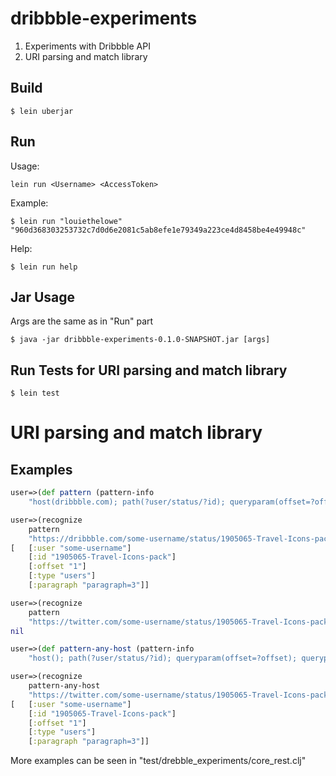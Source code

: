 # dribbble-experiments

1) Experiments with Dribbble API
2) URI parsing and match library

## Build

    $ lein uberjar

## Run

Usage:

    lein run <Username> <AccessToken>

Example:

    $ lein run "louiethelowe" "960d368303253732c7d0d6e2081c5ab8efe1e79349a223ce4d8458be4e49948c"

Help:

    $ lein run help

## Jar Usage

Args are the same as in "Run" part

    $ java -jar dribbble-experiments-0.1.0-SNAPSHOT.jar [args]

## Run Tests for URI parsing and match library

    $ lein test

# URI parsing and match library

## Examples

```clojure
user=>(def pattern (pattern-info 
    "host(dribbble.com); path(?user/status/?id); queryparam(offset=?offset); queryparam(list=?type); fragment(?paragraph)"))

user=>(recognize 
    pattern 
    "https://dribbble.com/some-username/status/1905065-Travel-Icons-pack?list=users&offset=1&page=34#paragraph=3")
[   [:user "some-username"] 
    [:id "1905065-Travel-Icons-pack"] 
    [:offset "1"] 
    [:type "users"] 
    [:paragraph "paragraph=3"]]

user=>(recognize 
    pattern 
    "https://twitter.com/some-username/status/1905065-Travel-Icons-pack?list=users&offset=1&page=34#paragraph=3")
nil

user=>(def pattern-any-host (pattern-info 
    "host(); path(?user/status/?id); queryparam(offset=?offset); queryparam(list=?type); fragment(?paragraph)"))

user=>(recognize 
    pattern-any-host 
    "https://twitter.com/some-username/status/1905065-Travel-Icons-pack?list=users&offset=1&page=34#paragraph=3")
[   [:user "some-username"] 
    [:id "1905065-Travel-Icons-pack"] 
    [:offset "1"] 
    [:type "users"] 
    [:paragraph "paragraph=3"]]
```

More examples can be seen in "test/drebble_experiments/core_rest.clj"